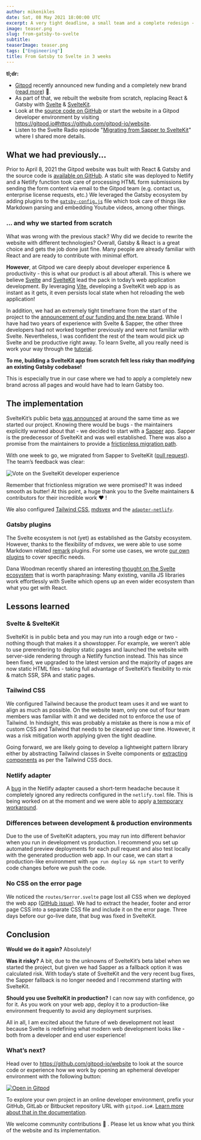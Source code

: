 ```yaml
---
author: mikenikles
date: Sat, 08 May 2021 18:00:00 UTC
excerpt: A very tight deadline, a small team and a complete redesign - insights into why we use Svelte.
image: teaser.png
slug: from-gatsby-to-svelte
subtitle:
teaserImage: teaser.png
tags: ["Engineering"]
title: From Gatsby to Svelte in 3 weeks
---
```


<script context="module">
  export const prerender = true;
</script>

**tl;dr:**

- [Gitpod](/) recently announced new funding and a completely new brand ([read more](/blog/next-chapter-for-gitpod)) 🍊.
- As part of that, we rebuilt the website from scratch, replacing React & Gatsby with [Svelte](https://svelte.dev) & [SvelteKit](https://kit.svelte.dev).
- Look at the [source code on GitHub](https://github.com/gitpod-io/website) or start the website in a Gitpod developer environment by visiting <a class="no-nowrap" href="https://gitpod.io#https://github.com/gitpod-io/website" rel="nofollow">https://gitpod.io#https://github.com/gitpod-io/website</a>.
- Listen to the Svelte Radio episode "[Migrating from Sapper to SvelteKit](https://share.transistor.fm/s/507ad528)" where I shared more details.

## What we had previously...

Prior to April 8, 2021 the Gitpod website was built with React & Gatsby and the source code is [available on GitHub](https://github.com/gitpod-io/retired-gatsby-website). A static site was deployed to Netlify and a Netlify function took care of processing HTML form submissions by sending the form content via email to the Gitpod team (e.g. contact us, enterprise license requests, etc.)
We leveraged the Gatsby ecosystem by adding plugins to the [`gatsby-config.js`](https://github.com/gitpod-io/retired-gatsby-website/blob/master/gatsby-config.js) file which took care of things like Markdown parsing and embedding Youtube videos, among other things.

### ... and why we started from scratch

What was wrong with the previous stack? Why did we decide to rewrite the website with different technologies?
Overall, Gatsby & React is a great choice and gets the job done just fine. Many people are already familiar with React and are ready to contribute with minimal effort.

**However**, at Gitpod we care deeply about developer experience & productivity - this is what our product is all about afterall. This is where we believe [Svelte](https://svelte.dev) and [SvelteKit](https://kit.svelte.dev) lead the pack in today’s web application development. By leveraging [Vite](https://vitejs.dev), developing a SvelteKit web app is as instant as it gets, it even persists local state when hot reloading the web application!

In addition, we had an extremely tight timeframe from the start of the project to the [announcement of our funding and the new brand](/blog/next-chapter-for-gitpod). While I have had two years of experience with Svelte & Sapper, the other three developers had not worked together previously and were not familiar with Svelte. Nevertheless, I was confident the rest of the team would pick up Svelte and be productive right away. To learn Svelte, all you really need is work your way through the [tutorial](https://svelte.dev/tutorial).

**To me, building a SvelteKit app from scratch felt less risky than modifying an existing Gatsby codebase!**

This is especially true in our case where we had to apply a completely new brand across all pages and would have had to learn Gatsby too.

## The implementation

SvelteKit’s public beta [was announced](https://svelte.dev/blog/sveltekit-beta) at around the same time as we started our project. Knowing there would be bugs - the maintainers explicitly warned about that - we decided to start with a [Sapper](https://sapper.svelte.dev) app. Sapper is the predecessor of SvelteKit and was well established. There was also a promise from the maintainers to provide a [frictionless migration path](https://kit.svelte.dev/migrating).

With one week to go, we migrated from Sapper to SvelteKit ([pull request](https://github.com/gitpod-io/website/pull/120)). The team’s feedback was clear:

![Vote on the SvelteKit developer experience](../../../static/images/blog/from-gatsby-to-svelte/sveltekit-devx-vote.png)

Remember that frictionless migration we were promised? It was indeed smooth as butter! At this point, a huge thank you to the Svelte maintainers & contributors for their incredible work ❤️ !

We also configured [Tailwind CSS](https://tailwindcss.com), [mdsvex](https://mdsvex.com) and the [`adapter-netlify`](https://github.com/sveltejs/kit/tree/master/packages/adapter-netlify).

### Gatsby plugins

The Svelte ecosystem is not (yet) as established as the Gatsby ecosystem. However, thanks to the flexibility of mdsvex, we were able to use some Markdown related [remark](https://github.com/remarkjs/remark) plugins. For some use cases, we wrote [our own plugins](https://github.com/gitpod-io/website/tree/main/src/utils) to cover specific needs.

Dana Woodman recently shared an interesting [thought on the Svelte ecosystem](https://twitter.com/DanaWoodman/status/1390030682789859329) that is worth paraphrasing: Many existing, vanilla JS libraries work effortlessly with Svelte which opens up an even wider ecosystem than what you get with React.

## Lessons learned

### Svelte & SvelteKit

SvelteKit is in public beta and you may run into a rough edge or two - nothing though that makes it a showstopper. For example, we weren’t able to use prerendering to deploy static pages and launched the website with server-side rendering through a Netlify function instead. This has since been fixed, we upgraded to the latest version and the majority of pages are now static HTML files - taking full advantage of SvelteKit’s flexibility to mix & match SSR, SPA and static pages.

### Tailwind CSS

We configured Tailwind because the product team uses it and we want to align as much as possible. On the website team, only one out of four team members was familiar with it and we decided not to enforce the use of Tailwind. In hindsight, this was probably a mistake as there is now a mix of custom CSS and Tailwind that needs to be cleaned up over time. However, it was a risk mitigation worth applying given the tight deadline.

Going forward, we are likely going to develop a lightweight pattern library either by abstracting Tailwind classes in Svelte components or [extracting components](https://tailwindcss.com/docs/extracting-components) as per the Tailwind CSS docs.

### Netlify adapter

A [bug](https://github.com/sveltejs/kit/issues/930) in the Netlify adapter caused a short-term headache because it completely ignored any redirects configured in the `netlify.toml` file. This is being worked on at the moment and we were able to apply [a temporary workaround](https://github.com/sveltejs/kit/issues/930#issuecomment-817216700).

### Differences between development & production environments

Due to the use of SvelteKit adapters, you may run into different behavior when you run in development vs production. I recommend you set up automated preview deployments for each pull request and also test locally with the generated production web app. In our case, we can start a production-like environment with `npm run deploy && npm start` to verify code changes before we push the code.

### No CSS on the error page

We noticed the `routes/$error.svelte` page lost all CSS when we deployed the web app ([GitHub issue](https://github.com/sveltejs/kit/issues/715)). We had to extract the header, footer and error page CSS into a separate CSS file and include it on the error page. Three days before our go-live date, that bug was fixed in SvelteKit.

## Conclusion

**Would we do it again?**
Absolutely!

**Was it risky?**
A bit, due to the unknowns of SvelteKit’s beta label when we started the project, but given we had Sapper as a fallback option it was calculated risk. With today’s state of SvelteKit and the very recent bug fixes, the Sapper fallback is no longer needed and I recommend starting with SvelteKit.

**Should you use SvelteKit in production?**
I can now say with confidence, go for it. As you work on your web app, deploy it to a production-like environment frequently to avoid any deployment surprises.

All in all, I am excited about the future of web development not least because Svelte is redefining what modern web development looks like - both from a developer and end user experience!

### What’s next?

Head over to https://github.com/gitpod-io/website to look at the source code or experience how we work by opening an ephemeral developer environment with the following button:

[![Open in Gitpod](https://gitpod.io/button/open-in-gitpod.svg)](https://gitpod.io/#https://github.com/gitpod-io/website)

To explore your own project in an online developer environment, prefix your GitHub, GitLab or Bitbucket repository URL with `gitpod.io#`. [Learn more about that in the documentation](/docs/introduction/learn-gitpod/context-url).

We welcome community contributions 🙏 . Please let us know what you think of the website and its implementation.
